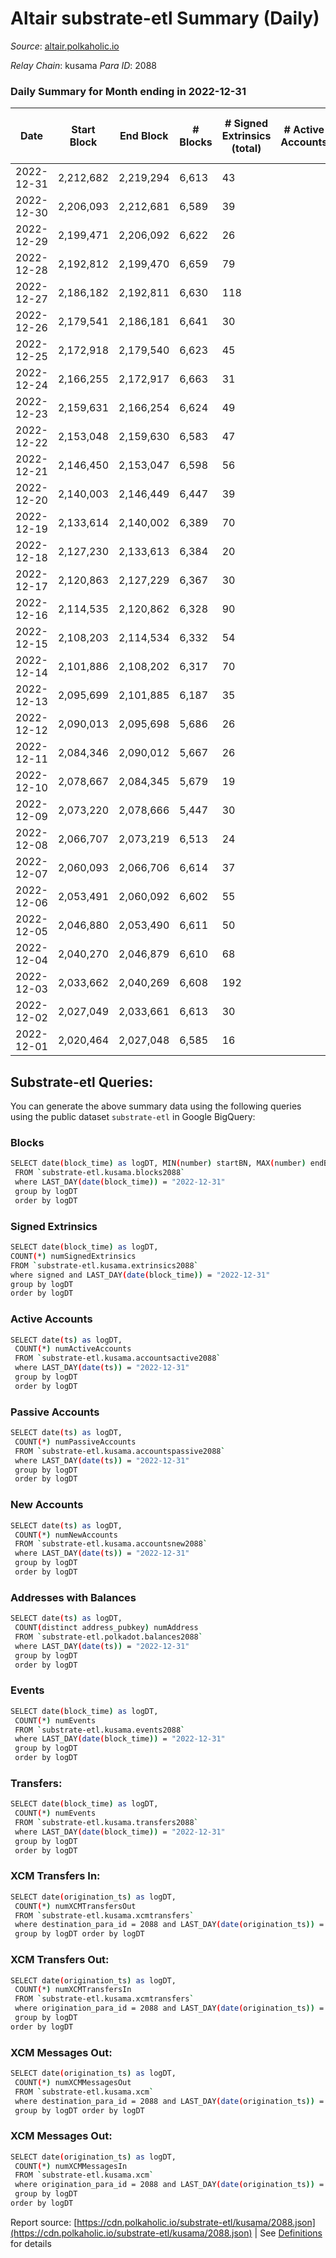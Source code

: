 # Altair substrate-etl Summary (Daily)

_Source_: [altair.polkaholic.io](https://altair.polkaholic.io)

*Relay Chain*: kusama
*Para ID*: 2088



### Daily Summary for Month ending in 2022-12-31


| Date | Start Block | End Block | # Blocks | # Signed Extrinsics (total) | # Active Accounts | # Passive | # New | # Addresses with Balances | # Events | # Transfers | # XCM Transfers In | # XCM Transfers Out | # XCM In | # XCM Out | Issues | 
| ---- | ----------- | --------- | -------- | --------------------------- | ----------------- | --------- | ----- | ------------------------- | -------- | ----------- | ------------------ | ------------------- | -------- | --------- | ------ |
| 2022-12-31 | 2,212,682 | 2,219,294 | 6,613 | 43 |  |  |  | 29,354 | 13,544 | 21 ($869.43) |   | 1 ($0.59) |  |  |  |
| 2022-12-30 | 2,206,093 | 2,212,681 | 6,589 | 39 |  |  |  | 29,351 | 13,539 | 30 ($4,560.85) | 8 ($1,079.97) | 3 ($2,273.08) |  |  |  |
| 2022-12-29 | 2,199,471 | 2,206,092 | 6,622 | 26 |  |  |  | 29,350 | 13,479 | 19 ($5,317.16) | 2 ($192.34) | 1 ($0.41) |  |  |  |
| 2022-12-28 | 2,192,812 | 2,199,470 | 6,659 | 79 |  |  |  | 29,352 | 13,944 | 43 ($20,217.83) | 1 ($3,318.86) | 2 ($3,440.25) |  |  |  |
| 2022-12-27 | 2,186,182 | 2,192,811 | 6,630 | 118 |  |  |  | 29,347 | 14,198 | 90 ($29,064.39) | 3 ($249.85) | 2 ($410.10) |  |  |  |
| 2022-12-26 | 2,179,541 | 2,186,181 | 6,641 | 30 |  |  |  | 29,297 | 13,522 | 20 ($1,455.30) | 2 ($525.27) | 6 ($341.48) |  |  |  |
| 2022-12-25 | 2,172,918 | 2,179,540 | 6,623 | 45 |  |  |  | 29,296 | 13,572 | 19 ($1,092.52) |   |   |  |  |  |
| 2022-12-24 | 2,166,255 | 2,172,917 | 6,663 | 31 |  |  |  | 29,307 | 13,560 | 10 ($770.20) | 2 ($71.17) | 2 ($108.71) |  |  |  |
| 2022-12-23 | 2,159,631 | 2,166,254 | 6,624 | 49 |  |  |  | 29,305 | 13,596 | 11 ($769.07) | 1 ($44.93) | 3 ($94.42) |  |  |  |
| 2022-12-22 | 2,153,048 | 2,159,630 | 6,583 | 47 |  |  |  | 29,303 | 13,521 | 23 ($972.43) |   | 4 ($365.15) |  |  |  |
| 2022-12-21 | 2,146,450 | 2,153,047 | 6,598 | 56 |  |  |  | 29,297 | 13,644 | 25 ($2,180.05) | 4 ($420.88) | 2 ($50.76) |  |  |  |
| 2022-12-20 | 2,140,003 | 2,146,449 | 6,447 | 39 |  |  |  | 29,298 | 13,172 | 17 ($496.69) |   |   |  |  |  |
| 2022-12-19 | 2,133,614 | 2,140,002 | 6,389 | 70 |  |  |  | 29,298 | 13,305 | 33 ($1,107.00) | 1 ($72.93) | 7 ($421.43) |  |  |  |
| 2022-12-18 | 2,127,230 | 2,133,613 | 6,384 | 20 |  |  |  | 29,294 | 12,928 | 9 ($457.87) |   | 1 ($2.54) |  |  |  |
| 2022-12-17 | 2,120,863 | 2,127,229 | 6,367 | 30 |  |  |  | 29,293 | 12,982 | 18 ($3,270.72) | 2 ($303.01) | 1 ($167.91) |  |  |  |
| 2022-12-16 | 2,114,535 | 2,120,862 | 6,328 | 90 |  |  |  | 29,292 | 13,372 | 53 ($4,429.56) | 8 ($972.16) | 6 ($59.68) |  |  |  |
| 2022-12-15 | 2,108,203 | 2,114,534 | 6,332 | 54 |  |  |  | 29,289 | 13,076 | 20 ($696.15) | 3 ($205.79) | 3 ($50.60) |  |  |  |
| 2022-12-14 | 2,101,886 | 2,108,202 | 6,317 | 70 |  |  |  | 29,287 | 13,200 | 45 ($7,851.63) | 4 ($813.36) | 6 ($511.56) |  |  |  |
| 2022-12-13 | 2,095,699 | 2,101,885 | 6,187 | 35 |  |  |  | 29,284 | 12,662 | 20 ($633.96) | 4 ($333.28) | 1 ($1.15) |  |  |  |
| 2022-12-12 | 2,090,013 | 2,095,698 | 5,686 | 26 |  |  |  | 29,282 | 11,579 | 14 ($2,067.07) | 1 ($93.94) |   |  |  |  |
| 2022-12-11 | 2,084,346 | 2,090,012 | 5,667 | 26 |  |  |  |  | 11,543 | 10 ($1,581.80) | 2 ($344.19) | 3 ($577.15) |  |  |  |
| 2022-12-10 | 2,078,667 | 2,084,345 | 5,679 | 19 |  |  |  | 29,281 | 11,514 | 10 ($1,692.22) | 2 ($157.91) | 1 ($29.00) |  |  |  |
| 2022-12-09 | 2,073,220 | 2,078,666 | 5,447 | 30 |  |  |  | 29,280 | 11,136 | 8 ($226.49) | 2 ($189.27) |   |  |  |  |
| 2022-12-08 | 2,066,707 | 2,073,219 | 6,513 | 24 |  |  |  | 29,279 | 13,218 | 12 ($1,202.57) | 2 ($28.08) | 1 ($2.26) |  |  |  |
| 2022-12-07 | 2,060,093 | 2,066,706 | 6,614 | 37 |  |  |  |  | 13,518 | 21 ($1,025.05) |   | 3 ($416.51) |  |  |  |
| 2022-12-06 | 2,053,491 | 2,060,092 | 6,602 | 55 |  |  |  | 29,281 | 13,601 | 22 ($387.98) |   | 1 ($53.30) |  |  |  |
| 2022-12-05 | 2,046,880 | 2,053,490 | 6,611 | 50 |  |  |  | 29,281 | 13,592 | 25 ($3,570.83) |   | 3 ($339.41) |  |  |  |
| 2022-12-04 | 2,040,270 | 2,046,879 | 6,610 | 68 |  |  |  | 29,278 | 13,782 | 52 ($3,469.45) | 2 ($263.52) | 2 ($185.20) |  |  |  |
| 2022-12-03 | 2,033,662 | 2,040,269 | 6,608 | 192 |  |  |  | 29,274 | 14,800 | 137 ($17,414.74) | 10 ($2,261.58) | 8 ($1,160.72) |  |  |  |
| 2022-12-02 | 2,027,049 | 2,033,661 | 6,613 | 30 |  |  |  | 29,266 | 13,496 | 17 ($1,370.17) | 4 ($287.89) | 1 ($4.05) |  |  |  |
| 2022-12-01 | 2,020,464 | 2,027,048 | 6,585 | 16 |  |  |  | 29,265 | 13,291 | 6 ($386.09) |   | 1 ($67.43) |  |  |  |

## Substrate-etl Queries:
You can generate the above summary data using the following queries using the public dataset `substrate-etl` in Google BigQuery:

### Blocks
```bash
SELECT date(block_time) as logDT, MIN(number) startBN, MAX(number) endBN, COUNT(*) numBlocks 
 FROM `substrate-etl.kusama.blocks2088`  
 where LAST_DAY(date(block_time)) = "2022-12-31" 
 group by logDT 
 order by logDT
```

### Signed Extrinsics
```bash
SELECT date(block_time) as logDT, 
COUNT(*) numSignedExtrinsics 
FROM `substrate-etl.kusama.extrinsics2088`  
where signed and LAST_DAY(date(block_time)) = "2022-12-31" 
group by logDT 
order by logDT
```

### Active Accounts
```bash
SELECT date(ts) as logDT, 
 COUNT(*) numActiveAccounts 
 FROM `substrate-etl.kusama.accountsactive2088` 
 where LAST_DAY(date(ts)) = "2022-12-31" 
 group by logDT 
 order by logDT
```

### Passive Accounts
```bash
SELECT date(ts) as logDT, 
 COUNT(*) numPassiveAccounts 
 FROM `substrate-etl.kusama.accountspassive2088` 
 where LAST_DAY(date(ts)) = "2022-12-31" 
 group by logDT 
 order by logDT
```

### New Accounts
```bash
SELECT date(ts) as logDT, 
 COUNT(*) numNewAccounts 
 FROM `substrate-etl.kusama.accountsnew2088` 
 where LAST_DAY(date(ts)) = "2022-12-31" 
 group by logDT
 order by logDT
```

### Addresses with Balances
```bash
SELECT date(ts) as logDT,
 COUNT(distinct address_pubkey) numAddress 
 FROM `substrate-etl.polkadot.balances2088` 
 where LAST_DAY(date(ts)) = "2022-12-31" 
 group by logDT 
 order by logDT
```

### Events
```bash
SELECT date(block_time) as logDT, 
 COUNT(*) numEvents 
 FROM `substrate-etl.kusama.events2088` 
 where LAST_DAY(date(block_time)) = "2022-12-31" 
 group by logDT 
 order by logDT
```

### Transfers:
```bash
SELECT date(block_time) as logDT, 
 COUNT(*) numEvents 
 FROM `substrate-etl.kusama.transfers2088` 
 where LAST_DAY(date(block_time)) = "2022-12-31" 
 group by logDT 
 order by logDT
```

### XCM Transfers In:
```bash
SELECT date(origination_ts) as logDT, 
 COUNT(*) numXCMTransfersOut 
 FROM `substrate-etl.kusama.xcmtransfers` 
 where destination_para_id = 2088 and LAST_DAY(date(origination_ts)) = "2022-12-31" 
 group by logDT order by logDT
```

### XCM Transfers Out:
```bash
SELECT date(origination_ts) as logDT, 
 COUNT(*) numXCMTransfersIn 
 FROM `substrate-etl.kusama.xcmtransfers` 
 where origination_para_id = 2088 and LAST_DAY(date(origination_ts)) = "2022-12-31" 
 group by logDT 
order by logDT
```

### XCM Messages Out:
```bash
SELECT date(origination_ts) as logDT, 
 COUNT(*) numXCMMessagesOut 
 FROM `substrate-etl.kusama.xcm` 
 where destination_para_id = 2088 and LAST_DAY(date(origination_ts)) = "2022-12-31" 
 group by logDT order by logDT
```

### XCM Messages Out:
```bash
SELECT date(origination_ts) as logDT, 
 COUNT(*) numXCMMessagesIn 
 FROM `substrate-etl.kusama.xcm` 
 where origination_para_id = 2088 and LAST_DAY(date(origination_ts)) = "2022-12-31" 
 group by logDT 
order by logDT
```


Report source: [https://cdn.polkaholic.io/substrate-etl/kusama/2088.json](https://cdn.polkaholic.io/substrate-etl/kusama/2088.json) | See [Definitions](/DEFINITIONS.md) for details
